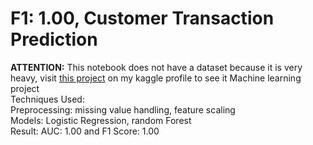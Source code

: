 # F1: 1.00, Customer  Transaction Prediction  
**ATTENTION:** This notebook does not have a dataset because it is very heavy, visit [this project](https://www.kaggle.com/code/zlatan599/auc-1-00-customer-transaction-prediction) on my kaggle profile to see it
Machine learning project  
Techniques Used:  
Preprocessing: missing value handling, feature scaling  
Models: Logistic Regression, random Forest  
Result: AUC: 1.00 and F1 Score: 1.00
